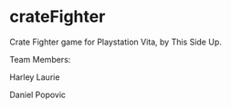 crateFighter
============

Crate Fighter game for Playstation Vita, by This Side Up.

Team Members:

  Harley Laurie
  
  Daniel Popovic
